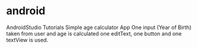 # android
AndroidStudio Tutorials
Simple age calculator App
One input (Year of Birth) taken from user and age is calculated
one editText, one button and one textView is used.


